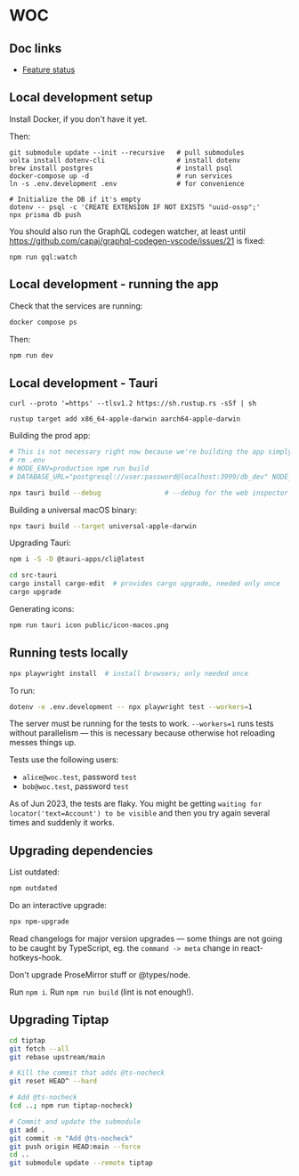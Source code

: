 # WOC

## Doc links

* [Feature status](docs/feature-status.md)

## Local development setup

Install Docker, if you don't have it yet.

Then:

```
git submodule update --init --recursive   # pull submodules
volta install dotenv-cli                  # install dotenv
brew install postgres                     # install psql
docker-compose up -d                      # run services
ln -s .env.development .env               # for convenience

# Initialize the DB if it's empty
dotenv -- psql -c 'CREATE EXTENSION IF NOT EXISTS "uuid-ossp";'
npx prisma db push
```

You should also run the GraphQL codegen watcher, at least until https://github.com/capaj/graphql-codegen-vscode/issues/21 is fixed:

```
npm run gql:watch
```

## Local development - running the app

Check that the services are running:

```bash
docker compose ps
```

Then:

```bash
npm run dev
```

## Local development - Tauri

```
curl --proto '=https' --tlsv1.2 https://sh.rustup.rs -sSf | sh

rustup target add x86_64-apple-darwin aarch64-apple-darwin
```

Building the prod app:

```bash
# This is not necessary right now because we're building the app simply as a wrapper.
# rm .env
# NODE_ENV=production npm run build
# DATABASE_URL="postgresql://user:password@localhost:3999/db_dev" NODE_ENV=production npx next export

npx tauri build --debug                # --debug for the web inspector to work
```

Building a universal macOS binary:

```bash
npx tauri build --target universal-apple-darwin
```

Upgrading Tauri:

```bash
npm i -S -D @tauri-apps/cli@latest

cd src-tauri
cargo install cargo-edit  # provides cargo upgrade, needed only once
cargo upgrade
```

Generating icons:

```bash
npm run tauri icon public/icon-macos.png
```

## Running tests locally

```bash
npx playwright install  # install browsers; only needed once
```

To run:

```bash
dotenv -e .env.development -- npx playwright test --workers=1
```

The server must be running for the tests to work. `--workers=1` runs tests without parallelism — this is necessary because otherwise hot reloading messes things up.

Tests use the following users:

  * `alice@woc.test`, password `test`
  * `bob@woc.test`, password `test`

As of Jun 2023, the tests are flaky. You might be getting `waiting for locator('text=Account') to be visible` and then you try again several times and suddenly it works.

## Upgrading dependencies

List outdated:

```bash
npm outdated
```

Do an interactive upgrade:

```bash
npx npm-upgrade
```

Read changelogs for major version upgrades — some things are not going to be caught by TypeScript, eg. the `command -> meta` change in react-hotkeys-hook.

Don't upgrade ProseMirror stuff or @types/node.

Run `npm i`. Run `npm run build` (lint is not enough!).

## Upgrading Tiptap

```bash
cd tiptap
git fetch --all
git rebase upstream/main

# Kill the commit that adds @ts-nocheck
git reset HEAD^ --hard

# Add @ts-nocheck
(cd ..; npm run tiptap-nocheck)

# Commit and update the submodule
git add .
git commit -m "Add @ts-nocheck"
git push origin HEAD:main --force
cd ..
git submodule update --remote tiptap
```
